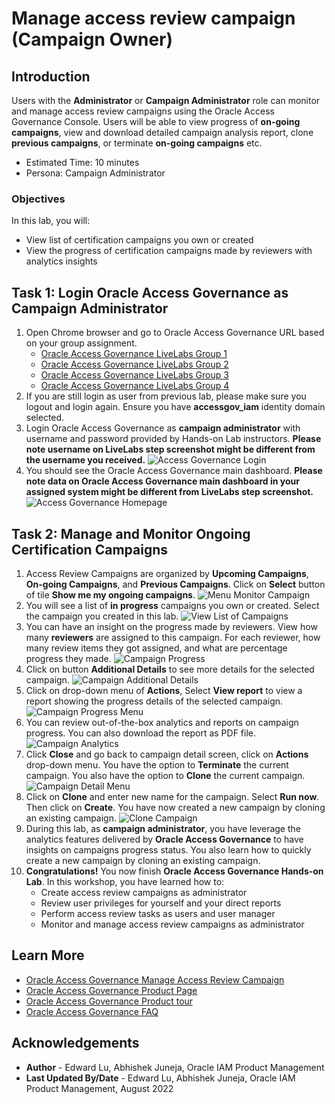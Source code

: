 # Manage access review campaign (Campaign Owner)

## Introduction

Users with the **Administrator** or **Campaign Administrator** role can monitor and manage access review campaigns using the Oracle Access Governance Console. Users will be able to view progress of **on-going campaigns**, view and download detailed campaign analysis report, clone **previous campaigns**, or terminate **on-going campaigns** etc. 

* Estimated Time: 10 minutes
* Persona: Campaign Administrator

### Objectives

In this lab, you will:
* View list of certification campaigns you own or created
* View the progress of certification campaigns made by reviewers with analytics insights

## Task 1: Login Oracle Access Governance as Campaign Administrator

1. Open Chrome browser and go to Oracle Access Governance URL based on your group assignment. 
    - [Oracle Access Governance LiveLabs Group 1](https://accessgov-ocw-01-yzukikevdw6w.access-governance.us-ashburn-1.oci.oraclecloud.com/ui/)
    - [Oracle Access Governance LiveLabs Group 2](https://accessgov-ocw-002-yzukikevdw6w.access-governance.us-ashburn-1.oci.oraclecloud.com/ui/)
    - [Oracle Access Governance LiveLabs Group 3](https://accessgov-ocw-03-yzukikevdw6w.access-governance.us-ashburn-1.oci.oraclecloud.com/ui/)
    - [Oracle Access Governance LiveLabs Group 4](https://accessgov-ocw04-yzukikevdw6w.access-governance.us-ashburn-1.oci.oraclecloud.com/ui/)
2. If you are still login as user from previous lab, please make sure you logout and login again. Ensure you have **accessgov_iam** identity domain selected.
3. Login Oracle Access Governance as **campaign administrator** with username and password provided by Hands-on Lab instructors. **Please note username on LiveLabs step screenshot might be different from the username you received.**
	![Access Governance Login](images/ag-logon.png)
4. You should see the Oracle Access Governance main dashboard. **Please note data on Oracle Access Governance main dashboard in your assigned system might be different from LiveLabs step screenshot.**
  ![Access Governance Homepage](images/ag-homepage.png)

## Task 2: Manage and Monitor Ongoing Certification Campaigns

1. Access Review Campaigns are organized by **Upcoming Campaigns**, **On-going Campaigns**, and **Previous Campaigns**. Click on **Select** button of tile **Show me my ongoing campaigns**.
  ![Menu Monitor Campaign](images/open-menu-monitor-campaign.png)
2. You will see a list of **in progress** campaigns you own or created. Select the campaign you created in this lab.
  ![View List of Campaigns](images/view-list-campaign.png)
3. You can have an insight on the progress made by reviewers. View how many **reviewers** are assigned to this campaign. For each reviewer, how many review items they got assigned, and what are percentage progress they made.
  ![Campaign Progress](images/view-campaign-progress.png)
4. Click on button **Additional Details** to see more details for the selected campaign.
  ![Campaign Additional Details](images/view-campaign-additional-details.png)
5. Click on drop-down menu of **Actions**, Select **View report** to view a report showing the progress details of the selected campaign. 
  ![Campaign Progress Menu](images/view-campaign-progress-menu.png)
6. You can review out-of-the-box analytics and reports on campaign progress. You can also download the report as PDF file. 
  ![Campaign Analytics](images/view-campaign-analytics.png)
7. Click **Close** and go back to campaign detail screen, click on **Actions** drop-down menu. You have the option to **Terminate** the current campaign. You also have the option to **Clone** the current campaign. 
  ![Campaign Detail Menu](images/campaign-detail-menu.png)
8. Click on **Clone** and enter new name for the campaign. Select **Run now**. Then click on **Create**. You have now created a new campaign by cloning an existing campaign. 
  ![Clone Campaign](images/clone-campaign.png)
9. During this lab, as **campaign administrator**, you have leverage the analytics features delivered by **Oracle Access Governance** to have insights on campaigns progress status. You also learn how to quickly create a new campaign by cloning an existing campaign. 
10. **Congratulations!** You now finish **Oracle Access Governance Hands-on Lab**. In this workshop, you have learned how to:
    - Create access review campaigns as administrator
    - Review user privileges for yourself and your direct reports 
    - Perform access review tasks as users and user manager
    - Monitor and manage access review campaigns as administrator

## Learn More

* [Oracle Access Governance Manage Access Review Campaign](https://docs.oracle.com/en/cloud/paas/access-governance/kfdck/index.html)
* [Oracle Access Governance Product Page](https://www.oracle.com/security/cloud-security/access-governance/)
* [Oracle Access Governance Product tour](https://www.oracle.com/webfolder/s/quicktours/paas/pt-sec-access-governance/index.html)
* [Oracle Access Governance FAQ](https://www.oracle.com/security/cloud-security/access-governance/faq/)

## Acknowledgements
* **Author** - Edward Lu, Abhishek Juneja, Oracle IAM Product Management
* **Last Updated By/Date** - Edward Lu, Abhishek Juneja, Oracle IAM Product Management, August 2022
